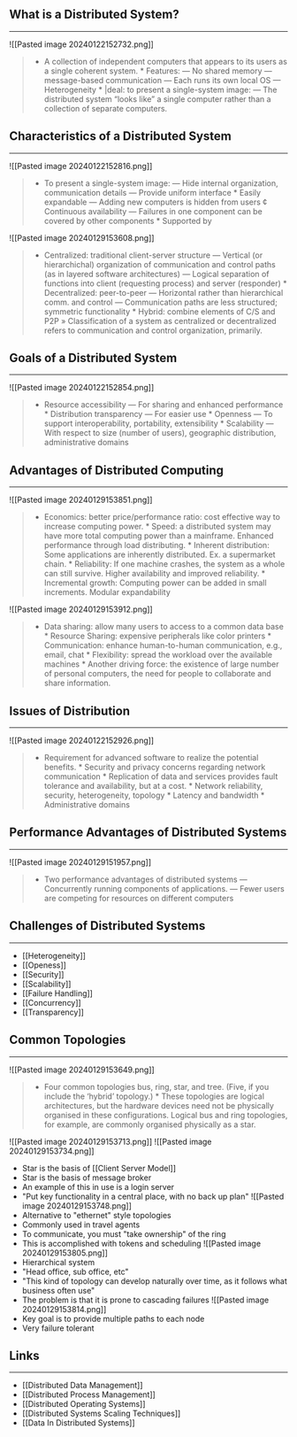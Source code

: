 ## What is a Distributed System?
---
![[Pasted image 20240122152732.png]]
> * A collection of independent computers that appears to its users as a single coherent system. * Features: — No shared memory — message-based communication — Each runs its own local OS — Heterogeneity * |deal: to present a single-system image: — The distributed system “looks like” a single computer rather than a collection of separate computers.

## Characteristics of a Distributed System
---
![[Pasted image 20240122152816.png]]
> * To present a single-system image: — Hide internal organization, communication details — Provide uniform interface * Easily expandable — Adding new computers is hidden from users ¢ Continuous availability — Failures in one component can be covered by other components * Supported by

![[Pasted image 20240129153608.png]]
> * Centralized: traditional client-server structure — Vertical (or hierarchichal) organization of communication and control paths (as in layered software architectures) — Logical separation of functions into client (requesting process) and server (responder) * Decentralized: peer-to-peer — Horizontal rather than hierarchical comm. and control — Communication paths are less structured; symmetric functionality * Hybrid: combine elements of C/S and P2P » Classification of a system as centralized or decentralized refers to communication and control organization, primarily.

## Goals of a Distributed System
---
![[Pasted image 20240122152854.png]]
> * Resource accessibility — For sharing and enhanced performance * Distribution transparency — For easier use * Openness — To support interoperability, portability, extensibility * Scalability — With respect to size (number of users), geographic distribution, administrative domains


## Advantages of Distributed Computing
---
![[Pasted image 20240129153851.png]]
> * Economics: better price/performance ratio: cost effective way to increase computing power. * Speed: a distributed system may have more total computing power than a mainframe. Enhanced performance through load distributing. * Inherent distribution: Some applications are inherently distributed. Ex. a supermarket chain. * Reliability: If one machine crashes, the system as a whole can still survive. Higher availability and improved reliability. * Incremental growth: Computing power can be added in small increments. Modular expandability

![[Pasted image 20240129153912.png]]
> * Data sharing: allow many users to access to a common data base * Resource Sharing: expensive peripherals like color printers * Communication: enhance human-to-human communication, e.g., email, chat * Flexibility: spread the workload over the available machines * Another driving force: the existence of large number of personal computers, the need for people to collaborate and share information.

## Issues of Distribution
---
![[Pasted image 20240122152926.png]]
> * Requirement for advanced software to realize the potential benefits. * Security and privacy concerns regarding network communication * Replication of data and services provides fault tolerance and availability, but at a cost. * Network reliability, security, heterogeneity, topology * Latency and bandwidth * Administrative domains

## Performance Advantages of Distributed Systems
---
![[Pasted image 20240129151957.png]]
> * Two performance advantages of distributed systems — Concurrently running components of applications. — Fewer users are competing for resources on different computers

## Challenges of Distributed Systems
---
* [[Heterogeneity]]
* [[Openess]]
* [[Security]]
* [[Scalability]]
* [[Failure Handling]]
* [[Concurrency]]
* [[Transparency]]


## Common Topologies
---
![[Pasted image 20240129153649.png]]
> * Four common topologies bus, ring, star, and tree. (Five, if you include the ‘hybrid’ topology.) * These topologies are logical architectures, but the hardware devices need not be physically organised in these configurations. Logical bus and ring topologies, for example, are commonly organised physically as a star.

![[Pasted image 20240129153713.png]]
![[Pasted image 20240129153734.png]]
* Star is the basis of [[Client Server Model]] 
* Star is the basis of message broker
* An example of this in use is a login server
* "Put key functionality in a central place, with no back up plan"
![[Pasted image 20240129153748.png]]
* Alternative to "ethernet" style topologies
* Commonly used in travel agents
* To communicate, you must "take ownership" of the ring
* This is accomplished with tokens and scheduling
![[Pasted image 20240129153805.png]]
* Hierarchical system
* "Head office, sub office, etc"
* "This kind of topology can develop naturally over time, as it follows what business often use"
* The problem is that it is prone to cascading failures
![[Pasted image 20240129153814.png]]
* Key goal is to provide multiple paths to each node
* Very failure tolerant
## Links
---
* [[Distributed Data Management]]
* [[Distributed Process Management]]
* [[Distributed Operating Systems]]
* [[Distributed Systems Scaling Techniques]]
* [[Data In Distributed Systems]]